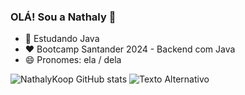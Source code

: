 ### OLÁ! Sou a Nathaly 👋

- 🌱 Estudando Java
- :heart: Bootcamp Santander 2024 - Backend com Java
- 😄 Pronomes: ela / dela

![NathalyKoop GitHub stats](https://github-readme-stats.vercel.app/api?username=NathalyKoop&show_icons=true&theme=ambient_gradient) 
<img src="https://pixabay.com/pt/illustrations/cassete-fita-gravador-retro-8364878/" alt="Texto Alternativo">
